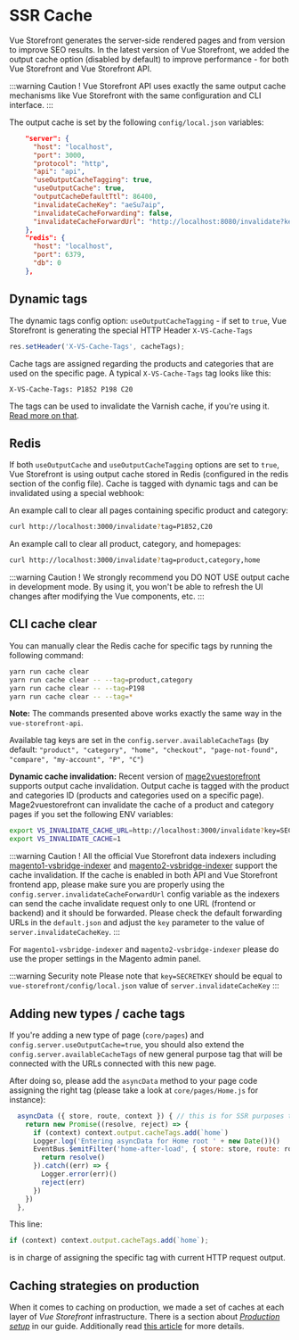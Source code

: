 # SSR Cache

Vue Storefront generates the server-side rendered pages and from version to improve SEO results. In the latest version of Vue Storefront, we added the output cache option (disabled by default) to improve performance - for both Vue Storefront and Vue Storefront API.

:::warning Caution !
Vue Storefront API uses exactly the same output cache mechanisms like Vue Storefront with the same configuration and CLI interface.
:::

The output cache is set by the following `config/local.json` variables:

```json
    "server": {
      "host": "localhost",
      "port": 3000,
      "protocol": "http",
      "api": "api",
      "useOutputCacheTagging": true,
      "useOutputCache": true,
      "outputCacheDefaultTtl": 86400,
      "invalidateCacheKey": "aeSu7aip",
      "invalidateCacheForwarding": false,
      "invalidateCacheForwardUrl": "http://localhost:8080/invalidate?key=aeSu7aip&tag=",      
    },
    "redis": {
      "host": "localhost",
      "port": 6379,
      "db": 0
    },
```

## Dynamic tags

The dynamic tags config option: `useOutputCacheTagging` - if set to `true`, Vue Storefront is generating the special HTTP Header `X-VS-Cache-Tags`

```js
res.setHeader('X-VS-Cache-Tags', cacheTags);
```

Cache tags are assigned regarding the products and categories that are used on the specific page. A typical `X-VS-Cache-Tags` tag looks like this:

```
X-VS-Cache-Tags: P1852 P198 C20
```

The tags can be used to invalidate the Varnish cache, if you're using it. [Read more on that](https://www.drupal.org/docs/8/api/cache-api/cache-tags-varnish).

## Redis

If both `useOutputCache` and `useOutputCacheTagging` options are set to `true`, Vue Storefront is using output cache stored in Redis (configured in the redis section of the config file). Cache is tagged with dynamic tags and can be invalidated using a special webhook:

An example call to clear all pages containing specific product and category:

```bash
curl http://localhost:3000/invalidate?tag=P1852,C20
```

An example call to clear all product, category, and homepages:

```bash
curl http://localhost:3000/invalidate?tag=product,category,home
```

:::warning Caution !
We strongly recommend you DO NOT USE output cache in development mode. By using it, you won't be able to refresh the UI changes after modifying the Vue components, etc.
:::

## CLI cache clear

You can manually clear the Redis cache for specific tags by running the following command:

```bash
yarn run cache clear
yarn run cache clear -- --tag=product,category
yarn run cache clear -- --tag=P198
yarn run cache clear -- --tag=*
```

**Note:** The commands presented above works exactly the same way in the `vue-storefront-api`.

Available tag keys are set in the `config.server.availableCacheTags` (by default: `"product", "category", "home", "checkout", "page-not-found", "compare", "my-account", "P", "C"`)


**Dynamic cache invalidation:** Recent version of [mage2vuestorefront](https://github.com/vuestorefront/mage2vuestorefront) supports output cache invalidation. Output cache is tagged with the product and categories ID (products and categories used on a specific page). Mage2vuestorefront can invalidate the cache of a product and category pages if you set the following ENV variables:

```bash
export VS_INVALIDATE_CACHE_URL=http://localhost:3000/invalidate?key=SECRETKEY&tag=
export VS_INVALIDATE_CACHE=1
```

:::warning Caution !
All the official Vue Storefront data indexers including [magento1-vsbridge-indexer](https://github.com/vuestorefront/magento1-vsbridge-indexer) and [magento2-vsbridge-indexer](https://github.com/vuestorefront/magento2-vsbridge-indexer) support the cache invalidation. If the cache is enabled in both API and Vue Storefront frontend app, please make sure you are properly using the `config.server.invalidateCacheForwardUrl` config variable as the indexers can send the cache invalidate request only to one URL (frontend or backend) and it should be forwarded. Please check the default forwarding URLs in the `default.json` and adjust the `key` parameter to the value of `server.invalidateCacheKey`.
:::

For `magento1-vsbridge-indexer` and `magento2-vsbridge-indexer` please do use the proper settings in the Magento admin panel.

:::warning Security note
Please note that `key=SECRETKEY` should be equal to `vue-storefront/config/local.json` value of `server.invalidateCacheKey`
:::

## Adding new types / cache tags

If you're adding a new type of page (`core/pages`) and `config.server.useOutputCache=true`, you should also extend the `config.server.availableCacheTags` of new general purpose tag that will be connected with the URLs connected with this new page.

After doing so, please add the `asyncData` method to your page code assigning the right tag (please take a look at `core/pages/Home.js` for instance):

```js
  asyncData ({ store, route, context }) { // this is for SSR purposes to prefetch data
    return new Promise((resolve, reject) => {
      if (context) context.output.cacheTags.add(`home`)
      Logger.log('Entering asyncData for Home root ' + new Date())()
      EventBus.$emitFilter('home-after-load', { store: store, route: route }).then((results) => {
        return resolve()
      }).catch((err) => {
        Logger.error(err)()
        reject(err)
      })
    })
  },
```

This line:

```js
if (context) context.output.cacheTags.add(`home`);
```

is in charge of assigning the specific tag with current HTTP request output.


## Caching strategies on production

When it comes to caching on production, we made a set of caches at each layer of _Vue Storefront_ infrastructure. There is a section about [_Production setup_](/guide/installation/production-setup.html) in our guide. Additionally read [this article](https://medium.com/the-vue-storefront-journal/caching-on-production-10b00a5614f8) for more details. 
